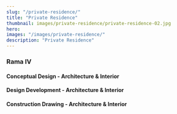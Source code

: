 ```yaml
---
slug: "/private-residence/"
title: "Private Residence"
thumbnail: images/private-residence/private-residence-02.jpg
hero:
images: "/images/private-residence/"
description: "Private Residence"
---
```


### Rama IV

#### Conceptual Design - Architecture & Interior

#### Design Development - Architecture & Interior

#### Construction Drawing - Architecture & Interior
